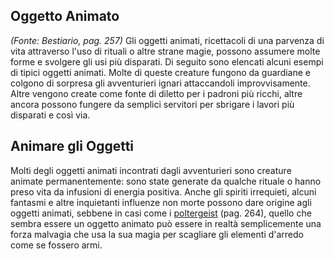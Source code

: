 ## **Oggetto Animato**

*(Fonte: Bestiario, pag. 257)* Gli oggetti animati, ricettacoli di una parvenza di vita attraverso l'uso di rituali o altre strane magie, possono assumere molte forme e svolgere gli usi più disparati. Di seguito sono elencati alcuni esempi di tipici oggetti animati. Molte di queste creature fungono da guardiane e colgono di sorpresa gli avventurieri ignari attaccandoli improvvisamente. Altre vengono create come fonte di diletto per i padroni più ricchi, altre ancora possono fungere da semplici servitori per sbrigare i lavori più disparati e così via.

## **Animare gli Oggetti**

Molti degli oggetti animati incontrati dagli avventurieri sono creature animate permanentemente: sono state generate da qualche rituale o hanno preso vita da infusioni di energia positiva. Anche gli spiriti irrequieti, alcuni fantasmi e altre inquietanti influenze non morte possono dare origine agli oggetti animati, sebbene in casi come i [poltergeist](/creature/poltergeist) (pag. 264), quello che sembra essere un oggetto animato può essere in realtà semplicemente una forza malvagia che usa la sua magia per scagliare gli elementi d'arredo come se fossero armi.
